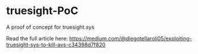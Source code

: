 # truesight-PoC
A proof of concept for truesight.sys

Read the full article here: https://medium.com/@diegotellaroli05/exploiting-truesight-sys-to-kill-avs-c34398d7f820
